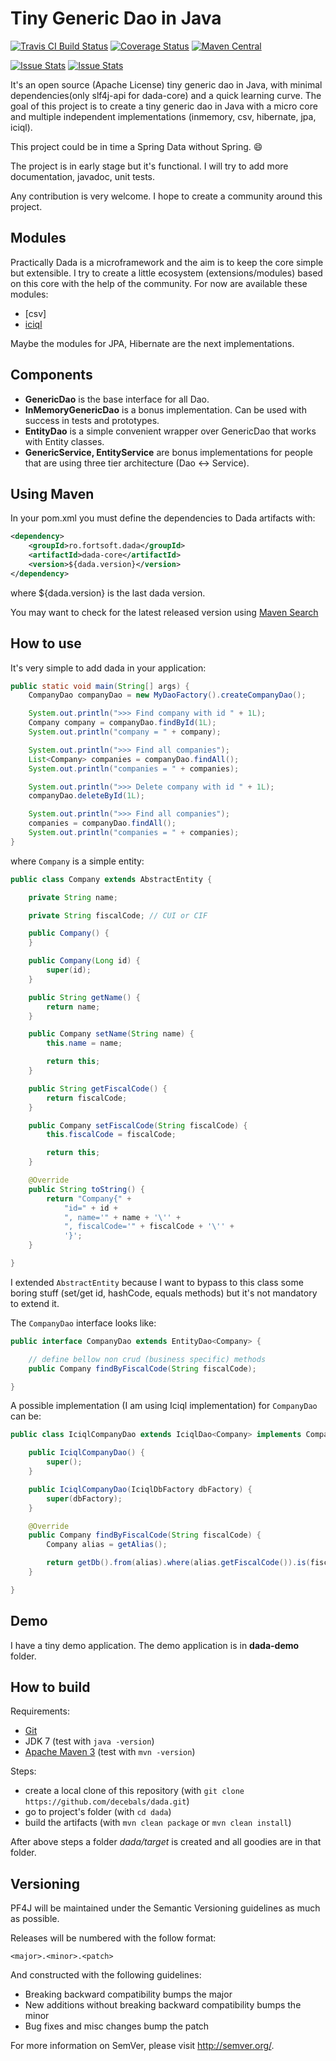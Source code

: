 Tiny Generic Dao in Java
=====================

[![Travis CI Build Status](https://travis-ci.org/decebals/dada.png)](https://travis-ci.org/decebals/dada)
[![Coverage Status](https://coveralls.io/repos/decebals/dada/badge.svg?branch=master&service=github)](https://coveralls.io/github/decebals/dada?branch=master)
[![Maven Central](http://img.shields.io/maven-central/v/ro.dada/dada.svg)](http://search.maven.org/#search|ga|1|ro.fortsoft.dada)

[![Issue Stats](http://www.issuestats.com/github/decebals/dada/badge/issue?style=flat)](http://www.issuestats.com/github/decebals/dada)
[![Issue Stats](http://www.issuestats.com/github/decebals/dada/badge/pr?style=flat)](http://www.issuestats.com/github/decebals/dada)


It's an open source (Apache License) tiny generic dao in Java, with minimal dependencies(only slf4j-api for dada-core) and a quick learning curve.
The goal of this project is to create a tiny generic dao in Java with a micro core and multiple independent implementations (inmemory, csv, hibernate, jpa, iciql).

This project could be in time a Spring Data without Spring. :smile:

The project is in early stage but it's functional. I will try to add more documentation, javadoc, unit tests.

Any contribution is very welcome. I hope to create a community around this project.

Modules
-------------------
Practically Dada is a microframework and the aim is to keep the core simple but extensible. I try to create a little ecosystem (extensions/modules) based on this core with the help of the community.
For now are available these modules:
- [csv]
- [iciql](http://iciql.com)

Maybe the modules for JPA, Hibernate are the next implementations.

Components
-------------------
- **GenericDao** is the base interface for all Dao.
- **InMemoryGenericDao** is a bonus implementation. Can be used with success in tests and prototypes.
- **EntityDao** is a simple convenient wrapper over GenericDao that works with Entity classes.
- **GenericService, EntityService** are bonus implementations for people that are using three tier architecture (Dao <-> Service).

Using Maven
-------------------
In your pom.xml you must define the dependencies to Dada artifacts with:

```xml
<dependency>
    <groupId>ro.fortsoft.dada</groupId>
    <artifactId>dada-core</artifactId>
    <version>${dada.version}</version>
</dependency>
```

where ${dada.version} is the last dada version.

You may want to check for the latest released version using [Maven Search](http://search.maven.org/#search%7Cga%7C1%7Cdada)

How to use
-------------------
It's very simple to add dada in your application:

```java
public static void main(String[] args) {
    CompanyDao companyDao = new MyDaoFactory().createCompanyDao();

    System.out.println(">>> Find company with id " + 1L);
    Company company = companyDao.findById(1L);
    System.out.println("company = " + company);

    System.out.println(">>> Find all companies");
    List<Company> companies = companyDao.findAll();
    System.out.println("companies = " + companies);

    System.out.println(">>> Delete company with id " + 1L);
    companyDao.deleteById(1L);

    System.out.println(">>> Find all companies");
    companies = companyDao.findAll();
    System.out.println("companies = " + companies);
}
```

where `Company` is a simple entity:

```java
public class Company extends AbstractEntity {

    private String name;

    private String fiscalCode; // CUI or CIF

    public Company() {
    }

    public Company(Long id) {
        super(id);
    }

    public String getName() {
        return name;
    }

    public Company setName(String name) {
        this.name = name;

        return this;
    }

    public String getFiscalCode() {
        return fiscalCode;
    }

    public Company setFiscalCode(String fiscalCode) {
        this.fiscalCode = fiscalCode;

        return this;
    }

    @Override
    public String toString() {
        return "Company{" +
            "id=" + id +
            ", name='" + name + '\'' +
            ", fiscalCode='" + fiscalCode + '\'' +
            '}';
    }

}
```

I extended `AbstractEntity` because I want to bypass to this class some boring stuff (set/get id, hashCode, equals methods) but it's not mandatory to extend it.

The `CompanyDao` interface looks like:

```java
public interface CompanyDao extends EntityDao<Company> {

    // define bellow non crud (business specific) methods
    public Company findByFiscalCode(String fiscalCode);

}
```

A possible implementation (I am using Iciql implementation) for `CompanyDao` can be:

```java
public class IciqlCompanyDao extends IciqlDao<Company> implements CompanyDao {

    public IciqlCompanyDao() {
        super();
    }

    public IciqlCompanyDao(IciqlDbFactory dbFactory) {
        super(dbFactory);
    }

    @Override
    public Company findByFiscalCode(String fiscalCode) {
        Company alias = getAlias();

        return getDb().from(alias).where(alias.getFiscalCode()).is(fiscalCode).selectFirst();
    }

}
```

Demo
-------------------
I have a tiny demo application. The demo application is in __dada-demo__ folder.

How to build
-------------------
Requirements:
- [Git](http://git-scm.com/)
- JDK 7 (test with `java -version`)
- [Apache Maven 3](http://maven.apache.org/) (test with `mvn -version`)

Steps:
- create a local clone of this repository (with `git clone https://github.com/decebals/dada.git`)
- go to project's folder (with `cd dada`)
- build the artifacts (with `mvn clean package` or `mvn clean install`)

After above steps a folder _dada/target_ is created and all goodies are in that folder.

Versioning
------------
PF4J will be maintained under the Semantic Versioning guidelines as much as possible.

Releases will be numbered with the follow format:

`<major>.<minor>.<patch>`

And constructed with the following guidelines:

* Breaking backward compatibility bumps the major
* New additions without breaking backward compatibility bumps the minor
* Bug fixes and misc changes bump the patch

For more information on SemVer, please visit http://semver.org/.
